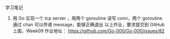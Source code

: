 学习笔记

1. 用 Go 实现一个 tcp server ，用两个 goroutine 读写 conn，两个 goroutine 通过 chan 可以传递 message，能够正确退出
以上作业，要求提交到 GitHub 上面，Week09 作业地址：
https://github.com/Go-000/Go-000/issues/82

